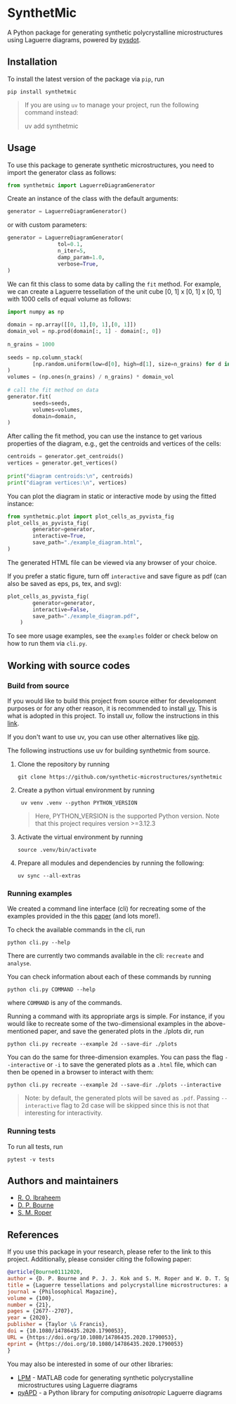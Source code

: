# SynthetMic
A Python package for generating synthetic polycrystalline microstructures using Laguerre diagrams, powered by [pysdot](https://github.com/sd-ot/pysdot).

## Installation
To install the latest version of the package via `pip`, run
```
pip install synthetmic
```
> If you are using `uv` to manage your project, run the following command instead:
>
> uv add synthetmic

## Usage
To use this package to generate synthetic microstructures, you need to import the generator class as follows:
```python
from synthetmic import LaguerreDiagramGenerator
```

Create an instance of the class with the default arguments:
```python
generator = LaguerreDiagramGenerator()
```
or with custom parameters:
```python
generator = LaguerreDiagramGenerator(
                tol=0.1,
                n_iter=5,
                damp_param=1.0,
                verbose=True,
)
```

We can fit this class to some data by calling the `fit` method. For example, we can create a Laguerre tessellation of the unit cube [0, 1] x [0, 1] x [0, 1] with 1000 cells of equal volume as follows:
```python
import numpy as np
    
domain = np.array([[0, 1],[0, 1],[0, 1]])
domain_vol = np.prod(domain[:, 1] - domain[:, 0])
    
n_grains = 1000
    
seeds = np.column_stack(
        [np.random.uniform(low=d[0], high=d[1], size=n_grains) for d in domain]
)
volumes = (np.ones(n_grains) / n_grains) * domain_vol
    
# call the fit method on data
generator.fit(
        seeds=seeds,
        volumes=volumes,
        domain=domain,
)
```

After calling the fit method, you can use the instance to get various properties of the diagram, e.g., get the centroids and vertices of the cells:
```python
centroids = generator.get_centroids()
vertices = generator.get_vertices()
    
print("diagram centroids:\n", centroids)
print("diagram vertices:\n", vertices)
```

You can plot the diagram in static or interactive mode by using the fitted instance:
```python
from synthetmic.plot import plot_cells_as_pyvista_fig
plot_cells_as_pyvista_fig(
        generator=generator,
        interactive=True,
        save_path="./example_diagram.html",
)
```

The generated HTML file can be viewed via any browser of your choice.

If you prefer a static figure, turn off `interactive` and save figure as pdf (can also be saved as eps, ps, tex, and svg):
```python
plot_cells_as_pyvista_fig(
        generator=generator,
        interactive=False,
        save_path="./example_diagram.pdf",
    )
```

To see more usage examples, see the `examples` folder or check below on how to run them via `cli.py`.


## Working with source codes
### Build from source
If you would like to build this project from source either for development purposes or for any other reason, it is recommended to install [uv](https://docs.astral.sh/uv/). This is what is adopted in this project. To install uv, follow the instructions in this [link](https://docs.astral.sh/uv/getting-started/installation/).

If you don't want to use uv, you can use other alternatives like [pip](https://pip.pypa.io/en/stable/).

The following instructions use uv for building synthetmic from source.

1. Clone the repository by running

    ```
    git clone https://github.com/synthetic-microstructures/synthetmic
    ```

1. Create a python virtual environment by running

    ```
     uv venv .venv --python PYTHON_VERSION
    ```
    > Here, PYTHON_VERSION is the supported Python version. Note that this project requires version >=3.12.3

1. Activate the virtual environment by running

    ```
    source .venv/bin/activate
    ```

1. Prepare all modules and dependencies by running the following:

    ```
    uv sync --all-extras
    ```

### Running examples
We created a command line interface (cli) for recreating some of the examples provided in the this [paper](https://www.tandfonline.com/doi/full/10.1080/14786435.2020.1790053) (and lots more!).

To check the available commands in the cli, run

```
python cli.py --help
```

There are currently two commands available in the cli: `recreate` and `analyse`.

You can check information about each of these commands by running

```
python cli.py COMMAND --help
```
where `COMMAND` is any of the commands.

Running a command with its appropriate args is simple. For instance, if you would like to recreate some of the two-dimensional examples in the above-mentioned paper, and save the generated plots in the ./plots dir, run

```
python cli.py recreate --example 2d --save-dir ./plots
```
You can do the same for three-dimension examples. You can pass the flag `--interactive` or `-i` to save the generated plots as a `.html` file, which can then be opened in a browser to interact with them:

```
python cli.py recreate --example 2d --save-dir ./plots --interactive
```

> Note: by default, the generated plots will be saved as `.pdf`. Passing `--interactive` flag to 2d case will be skipped since this is not that interesting for interactivity.

### Running tests
To run all tests, run

```
pytest -v tests
```

## Authors and maintainers
- [R. O. Ibraheem](https://github.com/Rasheed19)
- [D. P. Bourne](https://github.com/DPBourne)
- [S. M. Roper](https://github.com/smr29git)

## References
If you use this package in your research, please refer to the link to this project. Additionally, please consider citing the following paper:
```bibtex
@article{Bourne01112020,
author = {D. P. Bourne and P. J. J. Kok and S. M. Roper and W. D. T. Spanjer},
title = {Laguerre tessellations and polycrystalline microstructures: a fast algorithm for generating grains of given volumes},
journal = {Philosophical Magazine},
volume = {100},
number = {21},
pages = {2677--2707},
year = {2020},
publisher = {Taylor \& Francis},
doi = {10.1080/14786435.2020.1790053},
URL = {https://doi.org/10.1080/14786435.2020.1790053},
eprint = {https://doi.org/10.1080/14786435.2020.1790053}
}
```
You may also be interested in some of our other libraries:
* [LPM](https://github.com/DPBourne/Laguerre-Polycrystalline-Microstructures) - MATLAB code for generating synthetic polycrystalline microstructures using Laguerre diagrams
* [pyAPD](https://github.com/mbuze/PyAPD) - a Python library for computing *anisotropic* Laguerre diagrams
